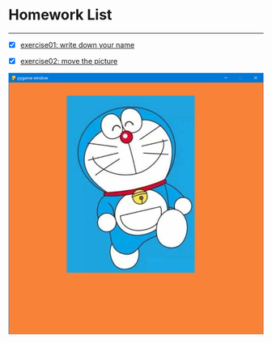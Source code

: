 # Homework List
------


- [x] [exercise01: write down your name](https://github.com/paaaaaan/Computational_physics_2015301500280/blob/master/temp.py)


- [x] [exercise02: move the picture](https://github.com/paaaaaan/Computational_physics_2015301500280/blob/master/temp.py)

 ![picture1](https://github.com/paaaaaan/Computational_physics_2015301500280/blob/master/picture1.png)
